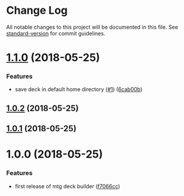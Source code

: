 # Change Log

All notable changes to this project will be documented in this file. See [standard-version](https://github.com/conventional-changelog/standard-version) for commit guidelines.

<a name="1.1.0"></a>
# [1.1.0](https://github.com/bcoe/mtgdeck/compare/v1.0.2...v1.1.0) (2018-05-25)


### Features

* save deck in default home directory ([#1](https://github.com/bcoe/mtgdeck/issues/1)) ([6cab00b](https://github.com/bcoe/mtgdeck/commit/6cab00b))



<a name="1.0.2"></a>
## [1.0.2](https://github.com/bcoe/mtgdeck/compare/v1.0.1...v1.0.2) (2018-05-25)



<a name="1.0.1"></a>
## [1.0.1](https://github.com/bcoe/mtgdeck/compare/v1.0.0...v1.0.1) (2018-05-25)



<a name="1.0.0"></a>
# 1.0.0 (2018-05-25)


### Features

* first release of mtg deck builder ([f7066cc](https://github.com/bcoe/mtgdeck/commit/f7066cc))
